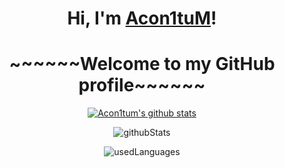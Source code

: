<!--﻿<p align="center">
  <a href="https://github.com/Acon1tum"><img src="weekend-ending-middle-finger.gif" alt="Banner"></a>
</p>
-->
<h1 align="center">Hi, I'm <a href="https://github.com/Acon1tum">Acon1tuM</a>!</h1>
<h1 align="center">~~~~~~Welcome to my GitHub profile~~~~~~</h1>

<p align="center">
  <a href="https://github.com/Acon1tum">
    <img src="https://github-readme-stats.vercel.app/api?username=Acon1tum&hide_border=true&show_icons=true&theme=dark&icon_color=ff69b4&text_color=ff69b4&title_color=ff69b4" alt="Acon1tum's github stats">
  </a>
</p>
<p align="center">
  <img src="https://github-readme-streak-stats.herokuapp.com/?user=Acon1tum&theme=dark&hide_border=false&count_private=true&ring=ff69b4&fire=ff69b4&currStreakLabel=ff69b4" alt="githubStats" />
</p>
<p align="center">
  <img src="https://github-readme-stats-sigma-five.vercel.app/api/top-langs/?username=Acon1tum&theme=dark&hide_border=false&include_all_commits=true&count_private=true&langs_count=10&layout=compact&title_color=ff69b4&text_color=ff69b4" alt="usedLanguages" />
</p>


